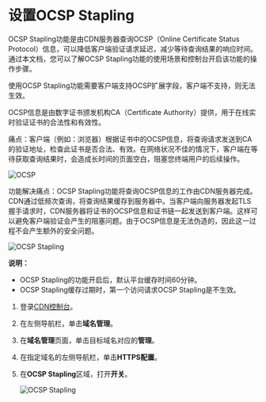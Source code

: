 # 设置OCSP Stapling

OCSP Stapling功能是由CDN服务器查询OCSP（Online Certificate Status Protocol）信息，可以降低客户端验证请求延迟，减少等待查询结果的响应时间。通过本文档，您可以了解OCSP Stapling功能的使用场景和控制台开启该功能的操作步骤。

使用OCSP Stapling功能需要客户端支持OCSP扩展字段，客户端不支持，则无法生效。

OCSP信息是由数字证书颁发机构CA（Certificate Authority）提供，用于在线实时验证证书的合法性和有效性。

痛点：客户端（例如：浏览器）根据证书中的OCSP信息，将查询请求发送到CA的验证地址，检查此证书是否合法、有效。在网络状况不佳的情况下，客户端在等待获取查询结果时，会造成长时间的页面空白，阻塞您终端用户的后续操作。

![OCSP](https://static-aliyun-doc.oss-accelerate.aliyuncs.com/assets/img/zh-CN/5698068951/p99426.png)

功能解决痛点：OCSP Stapling功能将查询OCSP信息的工作由CDN服务器完成。CDN通过低频次查询，将查询结果缓存到服务器中。当客户端向服务器发起TLS握手请求时，CDN服务器将证书的OCSP信息和证书链一起发送到客户端。这样可以避免客户端验证会产生的阻塞问题。由于OCSP信息是无法伪造的，因此这一过程不会产生额外的安全问题。

![OCSP Stapling](https://static-aliyun-doc.oss-accelerate.aliyuncs.com/assets/img/zh-CN/5698068951/p99427.png)

**说明：**

-   OCSP Stapling的功能开启后，默认平台缓存时间60分钟。
-   OCSP Stapling缓存过期时，第一个访问请求OCSP Stapling是不生效。

1.  登录[CDN控制台](https://cdn.console.aliyun.com)。

2.  在左侧导航栏，单击**域名管理**。

3.  在**域名管理**页面，单击目标域名对应的**管理**。

4.  在指定域名的左侧导航栏，单击**HTTPS配置**。

5.  在**OCSP Stapling**区域，打开**开关**。

    ![OCSP Stapling](https://static-aliyun-doc.oss-accelerate.aliyuncs.com/assets/img/zh-CN/3347747061/p99429.png)


